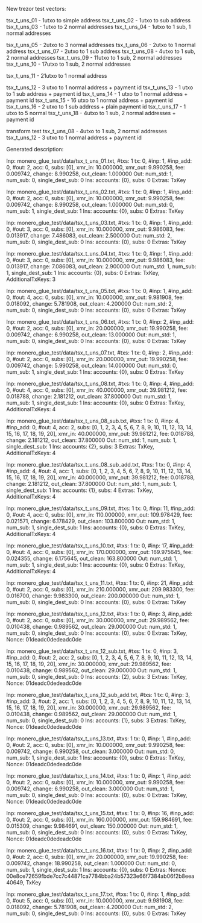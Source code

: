 
New trezor test vectors:

tsx_t_uns_01  - 1utxo to simple address
tsx_t_uns_02  - 1utxo to sub address
tsx_t_uns_03  - 1utxo to 2 normal addresses
tsx_t_uns_04  - 1utxo to 1 sub, 1 normal addresses

tsx_t_uns_05  - 2utxo to 3 normal addresses
tsx_t_uns_06  - 2utxo to 1 normal address
tsx_t_uns_07  - 2utxo to 1 sub address
tsx_t_uns_08  - 4utxo to 1 sub, 2 normal addresses
tsx_t_uns_09  - 11utxo to 1 sub, 2 normal addresses
tsx_t_uns_10  - 17utxo to 1 sub, 2 normal addresses

tsx_t_uns_11  - 21utxo to 1 normal address

tsx_t_uns_12  - 3 utxo to 1 normal address + payment id
tsx_t_uns_13  - 1 utxo to 1 sub address + payment id
tsx_t_uns_14  - 1 utxo to 1 normal address + payment id
tsx_t_uns_15  - 16 utxo to 1 normal address + payment id
tsx_t_uns_16  - 2 utxo to 1 sub address + plain payment id
tsx_t_uns_17  - 1 utxo to 5 normal
tsx_t_uns_18  - 4utxo to 1 sub, 2 normal addresses + payment id


transform test
tsx_t_uns_08  - 4utxo to 1 sub, 2 normal addresses
tsx_t_uns_12  - 3 utxo to 1 normal address + payment id


Generated description:

Inp: monero_glue_test/data/tsx_t_uns_01.txt, #txs: 1
  tx: 0, #inp:  1, #inp_add:  0, #out:  2, acc: 0, subs: [0], xmr_in:  10.000000, xmr_out:   9.990258, fee:   0.009742, change:   8.990258, out_clean:   1.000000
  Out: num_std:  1, num_sub:  0, single_dest_sub: 0
  Ins: accounts: {0}, subs: 0
  Extras: TxKey

Inp: monero_glue_test/data/tsx_t_uns_02.txt, #txs: 1
  tx: 0, #inp:  1, #inp_add:  0, #out:  2, acc: 0, subs: [0], xmr_in:  10.000000, xmr_out:   9.990258, fee:   0.009742, change:   8.990258, out_clean:   1.000000
  Out: num_std:  0, num_sub:  1, single_dest_sub: 1
  Ins: accounts: {0}, subs: 0
  Extras: TxKey

Inp: monero_glue_test/data/tsx_t_uns_03.txt, #txs: 1
  tx: 0, #inp:  1, #inp_add:  0, #out:  3, acc: 0, subs: [0], xmr_in:  10.000000, xmr_out:   9.986083, fee:   0.013917, change:   7.486083, out_clean:   2.500000
  Out: num_std:  2, num_sub:  0, single_dest_sub: 0
  Ins: accounts: {0}, subs: 0
  Extras: TxKey

Inp: monero_glue_test/data/tsx_t_uns_04.txt, #txs: 1
  tx: 0, #inp:  1, #inp_add:  0, #out:  3, acc: 0, subs: [0], xmr_in:  10.000000, xmr_out:   9.986083, fee:   0.013917, change:   7.086083, out_clean:   2.900000
  Out: num_std:  1, num_sub:  1, single_dest_sub: 1
  Ins: accounts: {0}, subs: 0
  Extras: TxKey, AdditionalTxKeys: 3

Inp: monero_glue_test/data/tsx_t_uns_05.txt, #txs: 1
  tx: 0, #inp:  1, #inp_add:  0, #out:  4, acc: 0, subs: [0], xmr_in:  10.000000, xmr_out:   9.981908, fee:   0.018092, change:   5.781908, out_clean:   4.200000
  Out: num_std:  2, num_sub:  0, single_dest_sub: 0
  Ins: accounts: {0}, subs: 0
  Extras: TxKey

Inp: monero_glue_test/data/tsx_t_uns_06.txt, #txs: 1
  tx: 0, #inp:  2, #inp_add:  0, #out:  2, acc: 0, subs: [0], xmr_in:  20.000000, xmr_out:  19.990258, fee:   0.009742, change:   6.990258, out_clean:  13.000000
  Out: num_std:  1, num_sub:  0, single_dest_sub: 0
  Ins: accounts: {0}, subs: 0
  Extras: TxKey

Inp: monero_glue_test/data/tsx_t_uns_07.txt, #txs: 1
  tx: 0, #inp:  2, #inp_add:  0, #out:  2, acc: 0, subs: [0], xmr_in:  20.000000, xmr_out:  19.990258, fee:   0.009742, change:   5.990258, out_clean:  14.000000
  Out: num_std:  0, num_sub:  1, single_dest_sub: 1
  Ins: accounts: {0}, subs: 0
  Extras: TxKey

Inp: monero_glue_test/data/tsx_t_uns_08.txt, #txs: 1
  tx: 0, #inp:  4, #inp_add:  0, #out:  4, acc: 0, subs: [0], xmr_in:  40.000000, xmr_out:  39.981212, fee:   0.018788, change:   2.181212, out_clean:  37.800000
  Out: num_std:  1, num_sub:  1, single_dest_sub: 1
  Ins: accounts: {0}, subs: 0
  Extras: TxKey, AdditionalTxKeys: 4

Inp: monero_glue_test/data/tsx_t_uns_08_sub.txt, #txs: 1
  tx: 0, #inp:  4, #inp_add:  0, #out:  4, acc: 2, subs: [0, 1, 2, 3, 4, 5, 6, 7, 8, 9, 10, 11, 12, 13, 14, 15, 16, 17, 18, 19, 20], xmr_in:  40.000000, xmr_out:  39.981212, fee:   0.018788, change:   2.181212, out_clean:  37.800000
  Out: num_std:  1, num_sub:  1, single_dest_sub: 1
  Ins: accounts: {2}, subs: 3
  Extras: TxKey, AdditionalTxKeys: 4

Inp: monero_glue_test/data/tsx_t_uns_08_sub_add.txt, #txs: 1
  tx: 0, #inp:  4, #inp_add:  4, #out:  4, acc: 1, subs: [0, 1, 2, 3, 4, 5, 6, 7, 8, 9, 10, 11, 12, 13, 14, 15, 16, 17, 18, 19, 20], xmr_in:  40.000000, xmr_out:  39.981212, fee:   0.018788, change:   2.181212, out_clean:  37.800000
  Out: num_std:  1, num_sub:  1, single_dest_sub: 1
  Ins: accounts: {1}, subs: 4
  Extras: TxKey, AdditionalTxKeys: 4

Inp: monero_glue_test/data/tsx_t_uns_09.txt, #txs: 1
  tx: 0, #inp: 11, #inp_add:  0, #out:  4, acc: 0, subs: [0], xmr_in: 110.000000, xmr_out: 109.978429, fee:   0.021571, change:   6.178429, out_clean: 103.800000
  Out: num_std:  1, num_sub:  1, single_dest_sub: 1
  Ins: accounts: {0}, subs: 0
  Extras: TxKey, AdditionalTxKeys: 4

Inp: monero_glue_test/data/tsx_t_uns_10.txt, #txs: 1
  tx: 0, #inp: 17, #inp_add:  0, #out:  4, acc: 0, subs: [0], xmr_in: 170.000000, xmr_out: 169.975645, fee:   0.024355, change:   6.175645, out_clean: 163.800000
  Out: num_std:  1, num_sub:  1, single_dest_sub: 1
  Ins: accounts: {0}, subs: 0
  Extras: TxKey, AdditionalTxKeys: 4

Inp: monero_glue_test/data/tsx_t_uns_11.txt, #txs: 1
  tx: 0, #inp: 21, #inp_add:  0, #out:  2, acc: 0, subs: [0], xmr_in: 210.000000, xmr_out: 209.983300, fee:   0.016700, change:   9.983300, out_clean: 200.000000
  Out: num_std:  1, num_sub:  0, single_dest_sub: 0
  Ins: accounts: {0}, subs: 0
  Extras: TxKey

Inp: monero_glue_test/data/tsx_t_uns_12.txt, #txs: 1
  tx: 0, #inp:  3, #inp_add:  0, #out:  2, acc: 0, subs: [0], xmr_in:  30.000000, xmr_out:  29.989562, fee:   0.010438, change:   0.989562, out_clean:  29.000000
  Out: num_std:  1, num_sub:  0, single_dest_sub: 0
  Ins: accounts: {0}, subs: 0
  Extras: TxKey, Nonce: 01deadc0dedeadc0de

Inp: monero_glue_test/data/tsx_t_uns_12_sub.txt, #txs: 1
  tx: 0, #inp:  3, #inp_add:  0, #out:  2, acc: 2, subs: [0, 1, 2, 3, 4, 5, 6, 7, 8, 9, 10, 11, 12, 13, 14, 15, 16, 17, 18, 19, 20], xmr_in:  30.000000, xmr_out:  29.989562, fee:   0.010438, change:   0.989562, out_clean:  29.000000
  Out: num_std:  1, num_sub:  0, single_dest_sub: 0
  Ins: accounts: {2}, subs: 3
  Extras: TxKey, Nonce: 01deadc0dedeadc0de

Inp: monero_glue_test/data/tsx_t_uns_12_sub_add.txt, #txs: 1
  tx: 0, #inp:  3, #inp_add:  3, #out:  2, acc: 1, subs: [0, 1, 2, 3, 4, 5, 6, 7, 8, 9, 10, 11, 12, 13, 14, 15, 16, 17, 18, 19, 20], xmr_in:  30.000000, xmr_out:  29.989562, fee:   0.010438, change:   0.989562, out_clean:  29.000000
  Out: num_std:  1, num_sub:  0, single_dest_sub: 0
  Ins: accounts: {1}, subs: 3
  Extras: TxKey, Nonce: 01deadc0dedeadc0de

Inp: monero_glue_test/data/tsx_t_uns_13.txt, #txs: 1
  tx: 0, #inp:  1, #inp_add:  0, #out:  2, acc: 0, subs: [0], xmr_in:  10.000000, xmr_out:   9.990258, fee:   0.009742, change:   6.990258, out_clean:   3.000000
  Out: num_std:  0, num_sub:  1, single_dest_sub: 1
  Ins: accounts: {0}, subs: 0
  Extras: TxKey, Nonce: 01deadc0dedeadc0de

Inp: monero_glue_test/data/tsx_t_uns_14.txt, #txs: 1
  tx: 0, #inp:  1, #inp_add:  0, #out:  2, acc: 0, subs: [0], xmr_in:  10.000000, xmr_out:   9.990258, fee:   0.009742, change:   6.990258, out_clean:   3.000000
  Out: num_std:  1, num_sub:  0, single_dest_sub: 0
  Ins: accounts: {0}, subs: 0
  Extras: TxKey, Nonce: 01deadc0dedeadc0de

Inp: monero_glue_test/data/tsx_t_uns_15.txt, #txs: 1
  tx: 0, #inp: 16, #inp_add:  0, #out:  2, acc: 0, subs: [0], xmr_in: 160.000000, xmr_out: 159.984691, fee:   0.015309, change:   9.984691, out_clean: 150.000000
  Out: num_std:  1, num_sub:  0, single_dest_sub: 0
  Ins: accounts: {0}, subs: 0
  Extras: TxKey, Nonce: 01deadc0dedeadc0de

Inp: monero_glue_test/data/tsx_t_uns_16.txt, #txs: 1
  tx: 0, #inp:  2, #inp_add:  0, #out:  2, acc: 0, subs: [0], xmr_in:  20.000000, xmr_out:  19.990258, fee:   0.009742, change:  18.990258, out_clean:   1.000000
  Out: num_std:  0, num_sub:  1, single_dest_sub: 1
  Ins: accounts: {0}, subs: 0
  Extras: Nonce: 00e8ce72659fbde7cc7c44871ca7784bba24b57323e66f7384ab06f2b8eea40649, TxKey

Inp: monero_glue_test/data/tsx_t_uns_17.txt, #txs: 1
  tx: 0, #inp:  1, #inp_add:  0, #out:  5, acc: 0, subs: [0], xmr_in:  10.000000, xmr_out:   9.981908, fee:   0.018092, change:   5.781908, out_clean:   4.200000
  Out: num_std:  2, num_sub:  0, single_dest_sub: 0
  Ins: accounts: {0}, subs: 0
  Extras: TxKey

